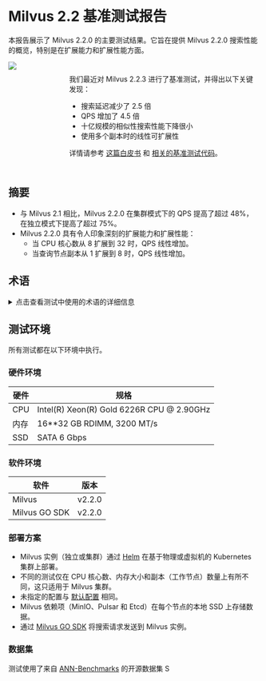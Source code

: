 # Milvus 2.2 基准测试报告

本报告展示了 Milvus 2.2.0 的主要测试结果。它旨在提供 Milvus 2.2.0 搜索性能的概览，特别是在扩展能力和扩展性能方面。

<div class="alert note">
  <div style="display: flex;">
      <div style="flex:0.3;">
      <img src="https://zilliz.com/images/whitepaper/performance.png">
  </div>
  <div style="flex:1; padding: 10px; ">
    <p>我们最近对 Milvus 2.2.3 进行了基准测试，并得出以下关键发现：</p>
    <ul>
      <li>搜索延迟减少了 2.5 倍</li>
      <li>QPS 增加了 4.5 倍</li>
      <li>十亿规模的相似性搜索性能下降很小</li>
      <li>使用多个副本时的线性可扩展性</li>
    </ul>
    <p>详情请参考 <a href="https://zilliz.com/resources/whitepaper/milvus-performance-benchmark">这篇白皮书</a> 和 <a href="https://github.com/zilliztech/VectorDBBench">相关的基准测试代码</a>。 </p>
  </div>
</div>

## 摘要

- 与 Milvus 2.1 相比，Milvus 2.2.0 在集群模式下的 QPS 提高了超过 48%，在独立模式下提高了超过 75%。
- Milvus 2.2.0 具有令人印象深刻的扩展能力和扩展性能：
  - 当 CPU 核心数从 8 扩展到 32 时，QPS 线性增加。
  - 当查询节点副本从 1 扩展到 8 时，QPS 线性增加。

## 术语

<details>
    <summary>点击查看测试中使用的术语的详细信息</summary>
    <table class="terminology">
        <thead>
            <tr>
                <th>术语</th>
                <th>描述</th>
            </tr>
        </thead>
        <tbody>
            <tr>
                <td>nq</td>
                <td>一次搜索请求中要搜索的向量数量</td>
            </tr>
            <tr>
                <td>topk</td>
                <td>每个向量（在 nq 中）在搜索请求中要检索的最近邻向量数量</td>
            </tr>
            <tr>
                <td>ef</td>
                <td>特定于 <a href="https://milvus.io/docs/v2.2.x/index.md">HNSW 索引</a> 的搜索参数</td>
            </tr>
            <tr>
                <td>RT</td>
                <td>从发送请求到接收响应的响应时间</td>
            </tr>
            <tr>
                <td>QPS</td>
                <td>每秒成功处理的搜索请求数量</td>
            </tr>
        </tbody>
    </table>
</details>

## 测试环境

所有测试都在以下环境中执行。

### 硬件环境

| 硬件   | 规格                                     |
| ------ | ----------------------------------------- |
| CPU    | Intel(R) Xeon(R) Gold 6226R CPU @ 2.90GHz |
| 内存   | 16\*\*32 GB RDIMM, 3200 MT/s             |
| SSD    | SATA 6 Gbps                              |

### 软件环境

| 软件   | 版本                                                         |
| ------ | ------------------------------------------------------------ |
| Milvus | v2.2.0                                                      |
| Milvus GO SDK | v2.2.0                                                    |

### 部署方案

- Milvus 实例（独立或集群）通过 [Helm](https://milvus.io/docs/install_standalone-helm.md) 在基于物理或虚拟机的 Kubernetes 集群上部署。
- 不同的测试仅在 CPU 核心数、内存大小和副本（工作节点）数量上有所不同，这只适用于 Milvus 集群。
- 未指定的配置与 [默认配置](https://github.com/milvus-io/milvus-helm/blob/master/charts/milvus/values.yaml) 相同。
- Milvus 依赖项（MinIO、Pulsar 和 Etcd）在每个节点的本地 SSD 上存储数据。
- 通过 [Milvus GO SDK](https://github.com/milvus-io/milvus-sdk-go/tree/master/tests) 将搜索请求发送到 Milvus 实例。

### 数据集

测试使用了来自 [ANN-Benchmarks](https://github.com/erikbern/ann-benchmarks/#data-sets) 的开源数据集 S